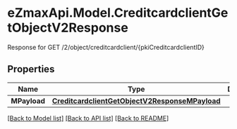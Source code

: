 # eZmaxApi.Model.CreditcardclientGetObjectV2Response
Response for GET /2/object/creditcardclient/{pkiCreditcardclientID}

## Properties

Name | Type | Description | Notes
------------ | ------------- | ------------- | -------------
**MPayload** | [**CreditcardclientGetObjectV2ResponseMPayload**](CreditcardclientGetObjectV2ResponseMPayload.md) |  | 

[[Back to Model list]](../README.md#documentation-for-models) [[Back to API list]](../README.md#documentation-for-api-endpoints) [[Back to README]](../README.md)

